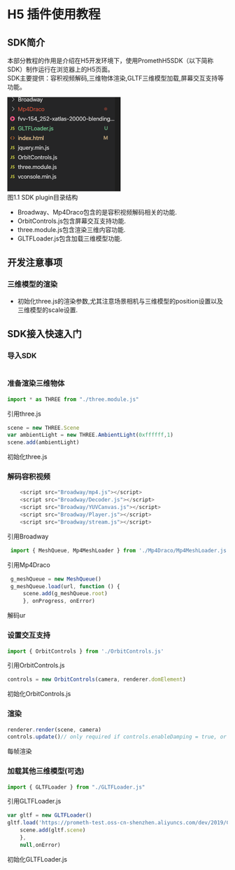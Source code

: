 # H5 插件使用教程



## SDK简介

本部分教程的作用是介绍在H5开发环境下，使用PromethH5SDK（以下简称SDK）制作运行在浏览器上的H5页面。  
SDK主要提供：容积视频解码,三维物体渲染,GLTF三维模型加载,屏幕交互支持等功能。

![image](imgs/H5/00.png)    
图1.1 SDK plugin目录结构    
* Broadway、Mp4Draco包含的是容积视频解码相关的功能.
* OrbitControls.js包含屏幕交互支持功能.
* three.module.js包含渲染三维内容功能.
* GLTFLoader.js包含加载三维模型功能.

## 开发注意事项
### 三维模型的渲染
* 初始化three.js的渲染参数,尤其注意场景相机与三维模型的position设置以及三维模型的scale设置.

## SDK接入快速入门
### 导入SDK
```js
```
### 准备渲染三维物体

```js
import * as THREE from "./three.module.js" 
```
引用three.js

```js
scene = new THREE.Scene
var ambientLight = new THREE.AmbientLight(0xffffff,1)
scene.add(ambientLight)
```
初始化three.js
### 解码容积视频

```js
    <script src="Broadway/mp4.js"></script>
    <script src="Broadway/Decoder.js"></script>
    <script src="Broadway/YUVCanvas.js"></script>
    <script src="Broadway/Player.js"></script>
    <script src="Broadway/stream.js"></script>
```
引用Broadway

```js
 import { MeshQueue, Mp4MeshLoader } from './Mp4Draco/Mp4MeshLoader.js'
```
引用Mp4Draco

```js
 g_meshQueue = new MeshQueue()
 g_meshQueue.load(url, function () {
     scene.add(g_meshQueue.root)
     }, onProgress, onError)
```
解码ur
### 设置交互支持
```js
import { OrbitControls } from './OrbitControls.js'
```
引用OrbitControls.js

```js
controls = new OrbitControls(camera, renderer.domElement)
```
初始化OrbitControls.js
### 渲染
```js
renderer.render(scene, camera)
controls.update()// only required if controls.enableDamping = true, or if controls.autoRotate = true
```
每帧渲染
### 加载其他三维模型(可选)
```js
import { GLTFLoader } from "./GLTFLoader.js"
```
引用GLTFLoader.js

```js
var gltf = new GLTFLoader()
gltf.load('https://prometh-test.oss-cn-shenzhen.aliyuncs.com/dev/2019/ClothesDemo/SceneModel/scene.gltf',function (gltf) {
    scene.add(gltf.scene)
    },
    null,onError)
```
初始化GLTFLoader.js